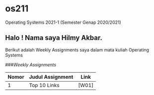 # os211
Operating Systems 2021-1 (Semester Genap 2020/2021)

## Halo ! Nama saya **Hilmy Akbar**.
Berikut adalah Weekly Assignments saya dalam mata kuliah Operating Systems

###_Weekly Assignments_

Nomor | Judul Assignment | Link
----- | ----- | -----
1 | Top 10 Links | [W01]
